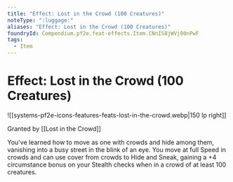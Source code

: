 ```yaml
---
title: "Effect: Lost in the Crowd (100 Creatures)"
noteType: ":luggage:"
aliases: "Effect: Lost in the Crowd (100 Creatures)"
foundryId: Compendium.pf2e.feat-effects.Item.CNnIS8jWVj00nPwF
tags:
  - Item
---
```


# Effect: Lost in the Crowd (100 Creatures)
![[systems-pf2e-icons-features-feats-lost-in-the-crowd.webp|150 lp right]]

Granted by [[Lost in the Crowd]]

You've learned how to move as one with crowds and hide among them, vanishing into a busy street in the blink of an eye. You move at full Speed in crowds and can use cover from crowds to Hide and Sneak, gaining a +4 circumstance bonus on your Stealth checks when in a crowd of at least 100 creatures.
